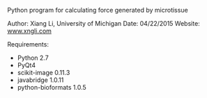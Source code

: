 Python program for calculating force generated by microtissue

Author: Xiang Li, University of Michigan
Date: 04/22/2015
Website: www.xngli.com

Requirements:

- Python 2.7
- PyQt4
- scikit-image 0.11.3
- javabridge 1.0.11
- python-bioformats 1.0.5
